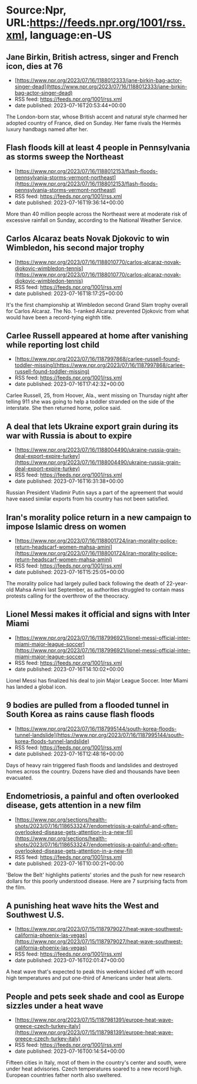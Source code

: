 # Source:Npr, URL:https://feeds.npr.org/1001/rss.xml, language:en-US

## Jane Birkin, British actress, singer and French icon, dies at 76
 - [https://www.npr.org/2023/07/16/1188012333/jane-birkin-bag-actor-singer-dead](https://www.npr.org/2023/07/16/1188012333/jane-birkin-bag-actor-singer-dead)
 - RSS feed: https://feeds.npr.org/1001/rss.xml
 - date published: 2023-07-16T20:53:44+00:00

The London-born star, whose British accent and natural style charmed her adopted country of France, died on Sunday. Her fame rivals the Hermès luxury handbags named after her.

## Flash floods kill at least 4 people in Pennsylvania as storms sweep the Northeast
 - [https://www.npr.org/2023/07/16/1188012153/flash-floods-pennsylvania-storms-vermont-northeast](https://www.npr.org/2023/07/16/1188012153/flash-floods-pennsylvania-storms-vermont-northeast)
 - RSS feed: https://feeds.npr.org/1001/rss.xml
 - date published: 2023-07-16T19:36:14+00:00

More than 40 million people across the Northeast were at moderate risk of excessive rainfall on Sunday, according to the National Weather Service.

## Carlos Alcaraz beats Novak Djokovic to win Wimbledon, his second major trophy
 - [https://www.npr.org/2023/07/16/1188010770/carlos-alcaraz-novak-djokovic-wimbledon-tennis](https://www.npr.org/2023/07/16/1188010770/carlos-alcaraz-novak-djokovic-wimbledon-tennis)
 - RSS feed: https://feeds.npr.org/1001/rss.xml
 - date published: 2023-07-16T18:17:25+00:00

It's the first championship at Wimbledon second Grand Slam trophy overall for Carlos Alcaraz. The No. 1-ranked Alcaraz prevented Djokovic from what would have been a record-tying eighth title.

## Carlee Russell appeared at home after vanishing while reporting lost child
 - [https://www.npr.org/2023/07/16/1187997868/carlee-russell-found-toddler-missing](https://www.npr.org/2023/07/16/1187997868/carlee-russell-found-toddler-missing)
 - RSS feed: https://feeds.npr.org/1001/rss.xml
 - date published: 2023-07-16T17:42:32+00:00

Carlee Russell, 25, from Hoover, Ala., went missing on Thursday night after telling 911 she was going to help a toddler stranded on the side of the interstate. She then returned home, police said.

## A deal that lets Ukraine export grain during its war with Russia is about to expire
 - [https://www.npr.org/2023/07/16/1188004490/ukraine-russia-grain-deal-export-expire-turkey](https://www.npr.org/2023/07/16/1188004490/ukraine-russia-grain-deal-export-expire-turkey)
 - RSS feed: https://feeds.npr.org/1001/rss.xml
 - date published: 2023-07-16T16:31:38+00:00

Russian President Vladimir Putin says a part of the agreement that would have eased similar exports from his country has not been satisfied.

## Iran's morality police return in a new campaign to impose Islamic dress on women
 - [https://www.npr.org/2023/07/16/1188001724/iran-morality-police-return-headscarf-women-mahsa-amini](https://www.npr.org/2023/07/16/1188001724/iran-morality-police-return-headscarf-women-mahsa-amini)
 - RSS feed: https://feeds.npr.org/1001/rss.xml
 - date published: 2023-07-16T15:25:05+00:00

The morality police had largely pulled back following the death of 22-year-old Mahsa Amini last September, as authorities struggled to contain mass protests calling for the overthrow of the theocracy.

## Lionel Messi makes it official and signs with Inter Miami
 - [https://www.npr.org/2023/07/16/1187996921/lionel-messi-official-inter-miami-major-league-soccer](https://www.npr.org/2023/07/16/1187996921/lionel-messi-official-inter-miami-major-league-soccer)
 - RSS feed: https://feeds.npr.org/1001/rss.xml
 - date published: 2023-07-16T14:10:02+00:00

Lionel Messi has finalized his deal to join Major League Soccer. Inter Miami has landed a global icon.

## 9 bodies are pulled from a flooded tunnel in South Korea as rains cause flash floods
 - [https://www.npr.org/2023/07/16/1187995144/south-korea-floods-tunnel-landslide](https://www.npr.org/2023/07/16/1187995144/south-korea-floods-tunnel-landslide)
 - RSS feed: https://feeds.npr.org/1001/rss.xml
 - date published: 2023-07-16T12:48:16+00:00

Days of heavy rain triggered flash floods and landslides and destroyed homes across the country. Dozens have died and thousands have been evacuated.

## Endometriosis, a painful and often overlooked disease, gets attention in a new film
 - [https://www.npr.org/sections/health-shots/2023/07/16/1186533247/endometriosis-a-painful-and-often-overlooked-disease-gets-attention-in-a-new-fil](https://www.npr.org/sections/health-shots/2023/07/16/1186533247/endometriosis-a-painful-and-often-overlooked-disease-gets-attention-in-a-new-fil)
 - RSS feed: https://feeds.npr.org/1001/rss.xml
 - date published: 2023-07-16T10:00:21+00:00

'Below the Belt' highlights patients' stories and the push for new research dollars for this poorly understood disease. Here are 7 surprising facts from the film.

## A punishing heat wave hits the West and Southwest U.S.
 - [https://www.npr.org/2023/07/15/1187979027/heat-wave-southwest-california-phoenix-las-vegas](https://www.npr.org/2023/07/15/1187979027/heat-wave-southwest-california-phoenix-las-vegas)
 - RSS feed: https://feeds.npr.org/1001/rss.xml
 - date published: 2023-07-16T02:01:47+00:00

A heat wave that's expected to peak this weekend kicked off with record high temperatures and put one-third of Americans under heat alerts.

## People and pets seek shade and cool as Europe sizzles under a heat wave
 - [https://www.npr.org/2023/07/15/1187981391/europe-heat-wave-greece-czech-turkey-italy](https://www.npr.org/2023/07/15/1187981391/europe-heat-wave-greece-czech-turkey-italy)
 - RSS feed: https://feeds.npr.org/1001/rss.xml
 - date published: 2023-07-16T00:14:54+00:00

Fifteen cities in Italy, most of them in the country's center and south, were under heat advisories. Czech temperatures soared to a new record high. European countries father north also sweltered.


